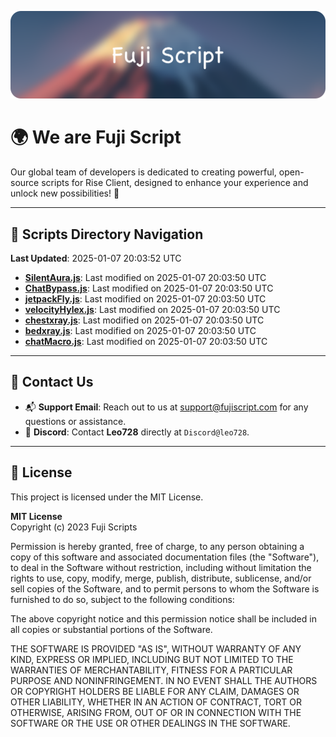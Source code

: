 ![Banner](.github/b.webp)

# 🌍 **We are Fuji Script**

Our global team of developers is dedicated to creating powerful, open-source scripts for Rise Client, designed to enhance your experience and unlock new possibilities! 🌟

---
<!-- SCRIPTS_NAVIGATION_START -->
## 📂 **Scripts Directory Navigation**

**Last Updated**: 2025-01-07 20:03:52 UTC

- **[SilentAura.js](scripts/SilentAura.js)**: Last modified on 2025-01-07 20:03:50 UTC
- **[ChatBypass.js](scripts/ChatBypass.js)**: Last modified on 2025-01-07 20:03:50 UTC
- **[jetpackFly.js](scripts/jetpackFly.js)**: Last modified on 2025-01-07 20:03:50 UTC
- **[velocityHylex.js](scripts/velocityHylex.js)**: Last modified on 2025-01-07 20:03:50 UTC
- **[chestxray.js](scripts/chestxray.js)**: Last modified on 2025-01-07 20:03:50 UTC
- **[bedxray.js](scripts/bedxray.js)**: Last modified on 2025-01-07 20:03:50 UTC
- **[chatMacro.js](scripts/chatMacro.js)**: Last modified on 2025-01-07 20:03:50 UTC

<!-- SCRIPTS_NAVIGATION_END -->

---

## 💬 **Contact Us**  
- 📬 **Support Email**: Reach out to us at [support@fujiscript.com](mailto:support@fujiscript.com) for any questions or assistance.  
- 💬 **Discord**: Contact **Leo728** directly at `Discord@leo728`.

---

## 📜 **License**

This project is licensed under the MIT License.  

**MIT License**  
Copyright (c) 2023 Fuji Scripts  

Permission is hereby granted, free of charge, to any person obtaining a copy of this software and associated documentation files (the "Software"), to deal in the Software without restriction, including without limitation the rights to use, copy, modify, merge, publish, distribute, sublicense, and/or sell copies of the Software, and to permit persons to whom the Software is furnished to do so, subject to the following conditions:  

The above copyright notice and this permission notice shall be included in all copies or substantial portions of the Software.  

THE SOFTWARE IS PROVIDED "AS IS", WITHOUT WARRANTY OF ANY KIND, EXPRESS OR IMPLIED, INCLUDING BUT NOT LIMITED TO THE WARRANTIES OF MERCHANTABILITY, FITNESS FOR A PARTICULAR PURPOSE AND NONINFRINGEMENT. IN NO EVENT SHALL THE AUTHORS OR COPYRIGHT HOLDERS BE LIABLE FOR ANY CLAIM, DAMAGES OR OTHER LIABILITY, WHETHER IN AN ACTION OF CONTRACT, TORT OR OTHERWISE, ARISING FROM, OUT OF OR IN CONNECTION WITH THE SOFTWARE OR THE USE OR OTHER DEALINGS IN THE SOFTWARE.  
